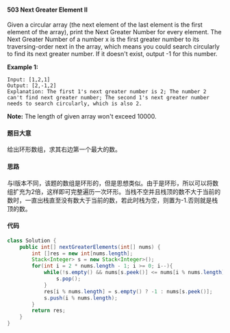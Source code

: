 #### 503  Next Greater Element II

Given a circular array (the next element of the last element is the first element of the array), print the Next Greater Number for every element. The Next Greater Number of a number x is the first greater number to its traversing-order next in the array, which means you could search circularly to find its next greater number. If it doesn't exist, output -1 for this number.

**Example 1:**

```
Input: [1,2,1]
Output: [2,-1,2]
Explanation: The first 1's next greater number is 2; The number 2 can't find next greater number; The second 1's next greater number needs to search circularly, which is also 2.
```



**Note:** The length of given array won't exceed 10000.

#### 题目大意

给出环形数组，求其右边第一个最大的数。

#### 思路

与I版本不同，该题的数组是环形的，但是思想类似。由于是环形，所以可以将数组扩充为2倍，这样即可完整遍历一次环形。当栈不空并且栈顶的数不大于当前的数时，一直出栈直至没有数大于当前的数，若此时栈为空，则置为-1.否则就是栈顶的数。

#### 代码

```java
class Solution {
    public int[] nextGreaterElements(int[] nums) {
        int []res = new int[nums.length];
        Stack<Integer> s = new Stack<Integer>();
        for(int i = 2 * nums.length - 1; i >= 0; i--){
            while(!s.empty() && nums[s.peek()] <= nums[i % nums.length]){
                s.pop();
            }
            res[i % nums.length] = s.empty() ? -1 : nums[s.peek()];
            s.push(i % nums.length);
        }
        return res;
    }
}
```


